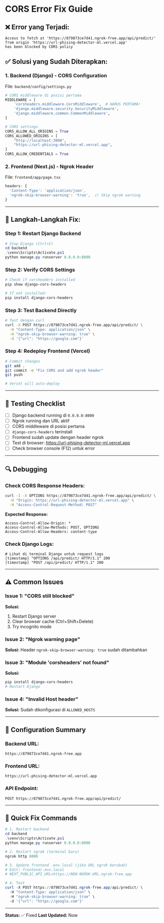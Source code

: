 # CORS Error Fix Guide

## ❌ Error yang Terjadi:
```
Access to fetch at 'https://879873ce7d41.ngrok-free.app/api/predict/' 
from origin 'https://url-phising-detector-ml.vercel.app' 
has been blocked by CORS policy
```

## ✅ Solusi yang Sudah Diterapkan:

### 1. Backend (Django) - CORS Configuration
File: `backend/config/settings.py`

```python
# CORS middleware di posisi pertama
MIDDLEWARE = [
    'corsheaders.middleware.CorsMiddleware',  # HARUS PERTAMA!
    'django.middleware.security.SecurityMiddleware',
    'django.middleware.common.CommonMiddleware',
]

# CORS settings
CORS_ALLOW_ALL_ORIGINS = True
CORS_ALLOWED_ORIGINS = [
    "http://localhost:3000",
    "https://url-phising-detector-ml.vercel.app",
]
CORS_ALLOW_CREDENTIALS = True
```

### 2. Frontend (Next.js) - Ngrok Header
File: `frontend/app/page.tsx`

```typescript
headers: {
  'Content-Type': 'application/json',
  'ngrok-skip-browser-warning': 'true',  // Skip ngrok warning
}
```

---

## 🔄 Langkah-Langkah Fix:

### Step 1: Restart Django Backend
```powershell
# Stop Django (Ctrl+C)
cd backend
.\venv\Scripts\Activate.ps1
python manage.py runserver 0.0.0.0:8000
```

### Step 2: Verify CORS Settings
```powershell
# Check if corsheaders installed
pip show django-cors-headers

# If not installed:
pip install django-cors-headers
```

### Step 3: Test Backend Directly
```bash
# Test dengan curl
curl -X POST https://879873ce7d41.ngrok-free.app/api/predict/ \
  -H "Content-Type: application/json" \
  -H "ngrok-skip-browser-warning: true" \
  -d '{"url": "https://google.com"}'
```

### Step 4: Redeploy Frontend (Vercel)
```bash
# Commit changes
git add .
git commit -m "Fix CORS and add ngrok header"
git push

# Vercel will auto-deploy
```

---

## 🧪 Testing Checklist

- [ ] Django backend running di `0.0.0.0:8000`
- [ ] Ngrok running dan URL aktif
- [ ] CORS middleware di posisi pertama
- [ ] `django-cors-headers` terinstall
- [ ] Frontend sudah update dengan header ngrok
- [ ] Test di browser: https://url-phising-detector-ml.vercel.app
- [ ] Check browser console (F12) untuk error

---

## 🔍 Debugging

### Check CORS Response Headers:
```bash
curl -I -X OPTIONS https://879873ce7d41.ngrok-free.app/api/predict/ \
  -H "Origin: https://url-phising-detector-ml.vercel.app" \
  -H "Access-Control-Request-Method: POST"
```

**Expected Response:**
```
Access-Control-Allow-Origin: *
Access-Control-Allow-Methods: POST, OPTIONS
Access-Control-Allow-Headers: content-type
```

### Check Django Logs:
```
# Lihat di terminal Django untuk request logs
[timestamp] "OPTIONS /api/predict/ HTTP/1.1" 200
[timestamp] "POST /api/predict/ HTTP/1.1" 200
```

---

## ⚠️ Common Issues

### Issue 1: "CORS still blocked"
**Solusi:**
1. Restart Django server
2. Clear browser cache (Ctrl+Shift+Delete)
3. Try incognito mode

### Issue 2: "Ngrok warning page"
**Solusi:** Header `ngrok-skip-browser-warning: true` sudah ditambahkan

### Issue 3: "Module 'corsheaders' not found"
**Solusi:**
```bash
pip install django-cors-headers
# Restart Django
```

### Issue 4: "Invalid Host header"
**Solusi:** Sudah dikonfigurasi di `ALLOWED_HOSTS`

---

## 📝 Configuration Summary

### Backend URL:
```
https://879873ce7d41.ngrok-free.app
```

### Frontend URL:
```
https://url-phising-detector-ml.vercel.app
```

### API Endpoint:
```
POST https://879873ce7d41.ngrok-free.app/api/predict/
```

---

## 🚀 Quick Fix Commands

```powershell
# 1. Restart backend
cd backend
.\venv\Scripts\Activate.ps1
python manage.py runserver 0.0.0.0:8000

# 2. Restart ngrok (terminal baru)
ngrok http 8000

# 3. Update frontend .env.local (jika URL ngrok berubah)
# Edit: frontend/.env.local
# NEXT_PUBLIC_API_URL=https://NEW-NGROK-URL.ngrok-free.app

# 4. Test
curl -X POST https://879873ce7d41.ngrok-free.app/api/predict/ \
  -H "Content-Type: application/json" \
  -H "ngrok-skip-browser-warning: true" \
  -d '{"url": "https://google.com"}'
```

---

**Status:** ✅ Fixed
**Last Updated:** Now

